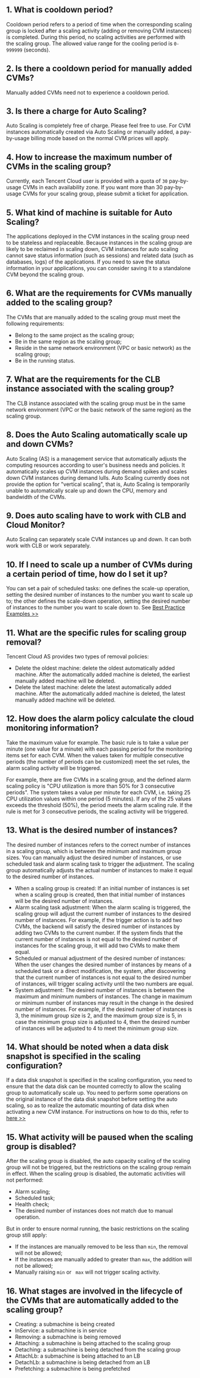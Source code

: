 ## 1. What is cooldown period?
Cooldown period refers to a period of time when the corresponding scaling group is locked after a scaling activity (adding or removing CVM instances) is completed. During this period, no scaling activities are performed with the scaling group. The allowed value range for the cooling period is `0-999999` (seconds).
## 2. Is there a cooldown period for manually added CVMs?
Manually added CVMs need not to experience a cooldown period.
## 3. Is there a charge for Auto Scaling?
Auto Scaling is completely free of charge. Please feel free to use.
For CVM instances automatically created via Auto Scaling or manually added, a pay-by-usage billing mode based on the normal CVM prices will apply.
## 4. How to increase the maximum number of CVMs in the scaling group?
Currently, each Tencent Cloud user is provided with a quota of `30` pay-by-usage CVMs in each availability zone. If you want more than 30 pay-by-usage CVMs for your scaling group, please submit a ticket for application.

## 5. What kind of machine is suitable for Auto Scaling?
The applications deployed in the CVM instances in the scaling group need to be stateless and replaceable. Because instances in the scaling group are likely to be reclaimed in scaling down, CVM instances for auto scaling cannot save status information (such as sessions) and related data (such as databases, logs) of the applications. If you need to save the status information in your applications, you can consider saving it to a standalone CVM beyond the scaling group.
## 6. What are the requirements for CVMs manually added to the scaling group?
The CVMs that are manually added to the scaling group must meet the following requirements:
- Belong to the same project as the scaling group;
- Be in the same region as the scaling group;
- Reside in the same network environment (VPC or basic network) as the scaling group;
- Be in the running status.

## 7. What are the requirements for the CLB instance associated with the scaling group?
The CLB instance associated with the scaling group must be in the same network environment (VPC or the basic network of the same region) as the scaling group.


## 8. Does the Auto Scaling automatically scale up and down CVMs?
Auto Scaling (AS) is a management service that automatically adjusts the computing resources according to user's business needs and policies. It automatically scales up CVM instances during demand spikes and scales down CVM instances during demand lulls. Auto Scaling currently does not provide the option for "vertical scaling", that is, Auto Scaling is temporarily unable to automatically scale up and down the CPU, memory and bandwidth of the CVMs.

## 9. Does auto scaling have to work with CLB and Cloud Monitor?
Auto Scaling can separately scale CVM instances up and down. It can both work with CLB or work separately.

## 10. If I need to scale up a number of CVMs during a certain period of time, how do I set it up?
You can set a pair of scheduled tasks: one defines the scale-up operation, setting the desired number of instances to the number you want to scale up to; the other defines the scale-down operation, setting the desired number of instances to the number you want to scale down to.
See [Best Practice Examples >>](https://cloud.tencent.com/document/product/377/8617#step-5.-.E8.AE.BE.E7.BD.AE.E6.89.A9.E7.BC.A9.E5.AE.B9.E7.AD.96.E7.95.A5.EF.BC.88.E9.87.8D.E7.82.B9.EF.BC.81.EF.BC.89)

## 11. What are the specific rules for scaling group removal?
Tencent Cloud AS provides two types of removal policies:
- Delete the oldest machine: delete the oldest automatically added machine. After the automatically added machine is deleted, the earliest manually added machine will be deleted.
- Delete the latest machine: delete the latest automatically added machine. After the automatically added machine is deleted, the latest manually added machine will be deleted.

## 12. How does the alarm policy calculate the cloud monitoring information?
Take the maximum value for example. The basic rule is to take a value per minute (one value for a minute) with each passing period for the monitoring items set for each CVM. When the values taken for multiple consecutive periods (the number of periods can be customized) meet the set rules, the alarm scaling activity will be triggered.

For example, there are five CVMs in a scaling group, and the defined alarm scaling policy is "CPU utilization is more than 50% for 3 consecutive periods". The system takes a value per minute for each CVM, i.e. taking 25 CPU utilization values within one period (5 minutes). If any of the 25 values exceeds the threshold (50%), the period meets the alarm scaling rule. If the rule is met for 3 consecutive periods, the scaling activity will be triggered.

## 13. What is the desired number of instances?
The desired number of instances refers to the correct number of instances in a scaling group, which is between the minimum and maximum group sizes. You can manually adjust the desired number of instances, or use scheduled task and alarm scaling task to trigger the adjustment. The scaling group automatically adjusts the actual number of instances to make it equal to the desired number of instances.
- When a scaling group is created: If an initial number of instances is set when a scaling group is created, then that initial number of instances will be the desired number of instances.
- Alarm scaling task adjustment: When the alarm scaling is triggered, the scaling group will adjust the current number of instances to the desired number of instances. For example, if the trigger action is to add two CVMs, the backend will satisfy the desired number of instances by adding two CVMs to the current number. If the system finds that the current number of instances is not equal to the desired number of instances for the scaling group, it will add two CVMs to make them equal.
- Scheduled or manual adjustment of the desired number of instances: When the user changes the desired number of instances by means of a scheduled task or a direct modification, the system, after discovering that the current number of instances is not equal to the desired number of instances, will trigger scaling activity until the two numbers are equal.
- System adjustment: The desired number of instances is between the maximum and minimum numbers of instances. The change in maximum or minimum number of instances may result in the change in the desired number of instances. For example, if the desired number of instances is 3, the minimum group size is 2, and the maximum group size is 5, in case the minimum group size is adjusted to 4, then the desired number of instances will be adjusted to 4 to meet the minimum group size.

## 14. What should be noted when a data disk snapshot is specified in the scaling configuration?
If a data disk snapshot is specified in the scaling configuration, you need to ensure that the data disk can be mounted correctly to allow the scaling group to automatically scale up. You need to perform some operations on the original instance of the data disk snapshot before setting the auto scaling, so as to realize the automatic mounting of data disk when activating a new CVM instance.
For instructions on how to do this, refer to [here >>](https://cloud.tencent.com/doc/product/362/5564)

## 15. What activity will be paused when the scaling group is disabled?
After the scaling group is disabled, the auto capacity scaling of the scaling group will not be triggered, but the restrictions on the scaling group remain in effect.
When the scaling group is disabled, the automatic activities will not performed:

- Alarm scaling;
- Scheduled task;
- Health check;
- The desired number of instances does not match due to manual operation.

But in order to ensure normal running, the basic restrictions on the scaling group still apply:

- If the instances are manually removed to be less than  `min`, the removal will not be allowed;
- If the instances are manually added to greater than `max`, the addition will not be allowed;
- Manually raising `min` or ` max` will not trigger scaling activity.

## 16. What stages are involved in the lifecycle of the CVMs that are automatically added to the scaling group?
- Creating: a submachine is being created
- InService: a submachine is in service
- Removing: a submachine is being removed
- Attaching: a submachine is being attached to the scaling group
- Detaching: a submachine is being detached from the scaling group
- AttachLb: a submachine is being attached to an LB
- DetachLb: a submachine is being detached from an LB
- Prefetching: a submachine is being prefetched

